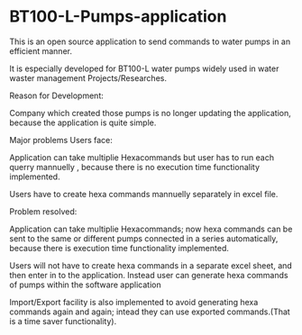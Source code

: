 # BT100-L-Pumps-application
This is an open source application to send commands to water pumps in an efficient manner.

It is especially developed for BT100-L water pumps widely used in water waster management Projects/Researches.

Reason for Development:

Company which created those pumps is no longer updating the application, because the application is quite simple.

Major problems Users face:

Application can take multiplie Hexacommands but user has to run each querry mannuelly , because there is no execution time functionality implemented.

Users have to create hexa commands mannuelly separately in excel file.

Problem resolved:

Application can take multiplie Hexacommands; now hexa commands can be sent to the same or different pumps connected in a series automatically, because there is execution time functionality implemented.

Users will not have to create hexa commands in a separate excel sheet, and then enter in to the application. Instead user can generate hexa commands of pumps within the software application

Import/Export facility is also implemented to avoid generating hexa commands again and again; intead they can use exported commands.(That is a time saver functionality). 
